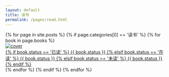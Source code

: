 ```yaml
---
layout: default
title: 读书
permalink: /pages/read.html
---
```



<div class="bookpiclist">
	{% for page in site.posts %}
			{% if page.categories[0] == '读书' %}
				{% for book in page.books %}
				<div class="bookpic">
					<div class="bookpic-wrapper">	
						<a class="pjaxlink" href="{{page.url}}#{{ book.title }}"><img src="{{ book.cover }}" alt="cover">
							<div class="booklabel">
                                						<div class="label-text center">
                                   						    {% if book.status == '已读' %}
									<span class="label label-success">{{ book.status }}</span>
								    {% elsif book.status == '在读' %}
									<span class="label label-info">{{ book.status }}</span>
								    {% elsif book.status == '未读' %}
									<span class="label label-default">{{ book.status }}</span>
								    {% endif %}
					                                      </div>
					                                <div class="label-bg"></div>
					                         </div>						
						</a>
					</div>
				</div>
				{% endfor %}
			{% endif %}
	{% endfor %}
</div>
